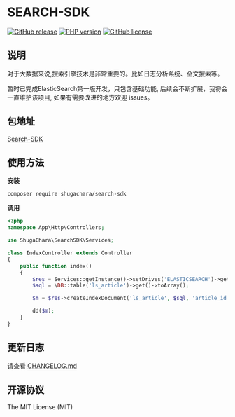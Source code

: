# SEARCH-SDK 

[![GitHub release](https://img.shields.io/github/release/shugachara/music-sdk.svg)](https://github.com/shugachara/music-sdk/releases)
[![PHP version](https://img.shields.io/badge/php-%3E%207-orange.svg)](https://github.com/php/php-src)
[![GitHub license](https://img.shields.io/badge/license-MIT-blue.svg)](#LICENSE)

## 说明

对于大数据来说,搜索引擎技术是非常重要的。比如日志分析系统、全文搜索等。

暂时已完成ElasticSearch第一版开发，只包含基础功能, 后续会不断扩展，我将会一直维护该项目, 如果有需要改进的地方欢迎 issues。

## 包地址

[Search-SDK](https://packagist.org/packages/shugachara/search-sdk)

## 使用方法

**安装**

```
composer require shugachara/search-sdk
```

**调用**

```php
<?php
namespace App\Http\Controllers;

use ShugaChara\SearchSDK\Services;

class IndexController extends Controller
{
    public function index()
    {
        $res = Services::getInstance()->setDrives('ELASTICSEARCH')->getResources()->openActionLog();
        $sql = \DB::table('ls_article')->get()->toArray();

        $m = $res->createIndexDocument('ls_article', $sql, 'article_id');

        dd($m);
    }
}
```

## 更新日志

请查看 [CHANGELOG.md](CHANGELOG.md)

## 开源协议

The MIT License (MIT)